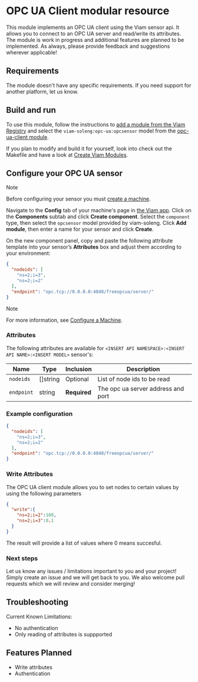 # OPC UA Client modular resource

This module implements an OPC UA client using the Viam sensor api. It allows you to connect to an OPC UA server and read/write its attributes.
The module is work in progress and additional features are planned to be implemented.
As always, please provide feedback and suggestions wherever applicable!

## Requirements

The module doesn't have any specific requirements. If you need support for another platform, let us know.

## Build and run

To use this module, follow the instructions to [add a module from the Viam Registry](https://docs.viam.com/registry/configure/#add-a-modular-resource-from-the-viam-registry) and select the `viam-soleng:opc-ua:opcsensor` model from the [opc-ua-client module](https://app.viam.com/module/viam-soleng/opc-ua-client).

If you plan to modify and build it for yourself, look into check out the Makefile and have a look at [Create Viam Modules](https://docs.viam.com/registry/create/).

## Configure your OPC UA sensor

> [!NOTE]
> Before configuring your sensor you must [create a machine](https://docs.viam.com/manage/fleet/machines/#add-a-new-machine).

Navigate to the **Config** tab of your machine's page in [the Viam app](https://app.viam.com/).
Click on the **Components** subtab and click **Create component**.
Select the `component` type, then select the `opcsensor` model provided by viam-soleng.
Click **Add module**, then enter a name for your sensor and click **Create**.

On the new component panel, copy and paste the following attribute template into your sensor’s **Attributes** box and adjust them according to your environment:

```json
{
  "nodeids": [
    "ns=2;i=3",
    "ns=2;i=2"
  ],
  "endpoint": "opc.tcp://0.0.0.0:4840/freeopcua/server/"
}
```

> [!NOTE]
> For more information, see [Configure a Machine](https://docs.viam.com/manage/configuration/).

### Attributes

The following attributes are available for `<INSERT API NAMESPACE>:<INSERT API NAME>:<INSERT MODEL>` sensor's:

| Name    | Type   | Inclusion    | Description |
| ------- | ------ | ------------ | ----------- |
| `nodeids` | []string | Optional | List of node ids to be read |
| `endpoint` | string | **Required** | The opc ua server address and port |

### Example configuration

```json
{
  "nodeids": [
    "ns=2;i=3",
    "ns=2;i=2"
  ],
  "endpoint": "opc.tcp://0.0.0.0:4840/freeopcua/server/"
}
```

### Write Attributes

The OPC UA client module allows you to set nodes to certain values by using the following parameters 

```json
{
  "write":{
    "ns=2;i=2":100,
    "ns=2;i=3":0.1
  }
}
```

The result will provide a list of values where 0 means succesful.

### Next steps

Let us know any issues / limitations important to you and your project! Simply create an issue and we will get back to you.
We also welcome pull requests which we will review and consider merging!

## Troubleshooting

Current Known Limitations:
- No authentication
- Only reading of attributes is suppported

## Features Planned

- Write attributes
- Authentication
